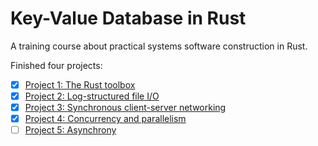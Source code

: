 # Key-Value Database in Rust

A training course about practical systems software construction in Rust.

Finished four projects:

- [x] [Project 1: The Rust toolbox](https://github.com/pingcap/talent-plan/tree/master/courses/rust/projects/project-1)
- [x] [Project 2: Log-structured file I/O](https://github.com/pingcap/talent-plan/tree/master/courses/rust/projects/project-2)
- [x] [Project 3: Synchronous client-server networking](https://github.com/pingcap/talent-plan/tree/master/courses/rust/projects/project-3)
- [x] [Project 4: Concurrency and parallelism](https://github.com/pingcap/talent-plan/tree/master/courses/rust/projects/project-4)
- [ ] [Project 5: Asynchrony](https://github.com/pingcap/talent-plan/tree/master/courses/rust/projects/project-5)
